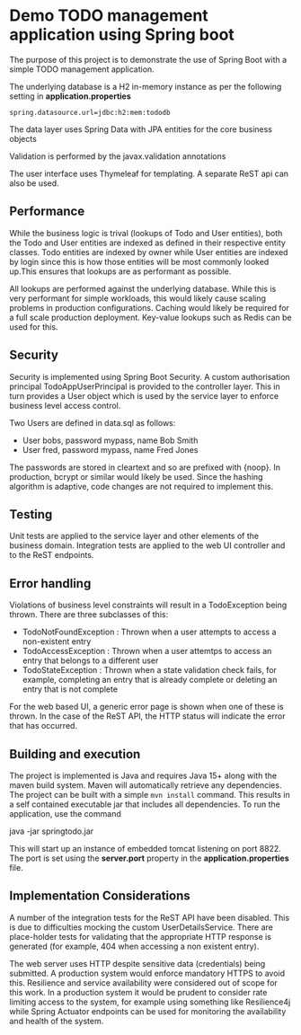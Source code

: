 # Demo TODO management application using Spring boot

The purpose of this project is to demonstrate the use of Spring Boot with a simple TODO management application. 

The underlying database is a H2 in-memory instance as per the following setting in **application.properties**

`spring.datasource.url=jdbc:h2:mem:tododb`

The data layer uses Spring Data with JPA entities for the core business objects

Validation is performed by the javax.validation annotations

The user interface uses Thymeleaf for templating. A separate ReST api can also be used.

## Performance 
While the business logic is trival (lookups of Todo and User entities), both the Todo and User entities are indexed as defined in their respective entity classes. Todo entities are indexed by owner while User entities are indexed by login since this is how those entities will be most commonly looked up.This ensures that lookups are as performant as possible.

All lookups are performed against the underlying database. While this is very performant for simple workloads, this would likely cause scaling problems in production configurations. Caching would likely be required for a full scale production deployment. Key-value lookups such as Redis can be used for this.

## Security 
Security is implemented using Spring Boot Security. A custom authorisation principal TodoAppUserPrincipal is provided to the controller layer. This in turn provides a User object which is used by the service layer to enforce business level access control.

Two Users are defined in data.sql as follows:

 - User bobs, password mypass, name Bob Smith
 - User fred, password mypass, name Fred Jones

The passwords are stored in cleartext and so are prefixed with {noop}. In production, bcrypt or similar would likely be used. Since the hashing algorithm is adaptive, code changes are not required to implement this.

## Testing
Unit tests are applied to the service layer and other elements of the business domain. Integration tests are applied to the web UI controller and to the ReST endpoints. 

## Error handling
Violations of business level constraints will result in a TodoException being thrown. There are three subclasses of this: 
 - TodoNotFoundException : Thrown when a user attempts to access a non-existent entry
 - TodoAccessException : Thrown when a user attemtps to access an entry that belongs to a different user
 - TodoStateException : Thrown when a state validation check fails, for example, completing an entry that is already complete or deleting an entry that is not complete

For the web based UI, a generic error page is shown when one of these is thrown. In the case of the ReST API, the HTTP status will indicate the error that has occurred.

## Building and execution
The project is implemented is Java and requires Java 15+ along with the maven build system. Maven will automatically retrieve any dependencies. The project can be built with a simple `mvn install` command. This results in a self contained executable jar that includes all dependencies. To run the application, use the command 

java -jar springtodo.jar

This will start up an instance of embedded tomcat listening on port 8822. The port is set using the **server.port** property in the **application.properties** file.

## Implementation Considerations
A number of the integration tests for the ReST API have been disabled. This is due to difficulties mocking the custom UserDetailsService. There are place-holder tests for validating that the appropriate HTTP response is generated (for example, 404 when accessing a non existent entry).

The web server uses HTTP despite sensitive data (credentials) being submitted. A production system would enforce mandatory HTTPS to avoid this. 
Resilience and service availability were considered out of scope for this work. In a production system it would be prudent to consider rate limiting access to the system, for example using something like Resilience4j  while Spring Actuator endpoints can be used for monitoring the availability and health of the system. 
